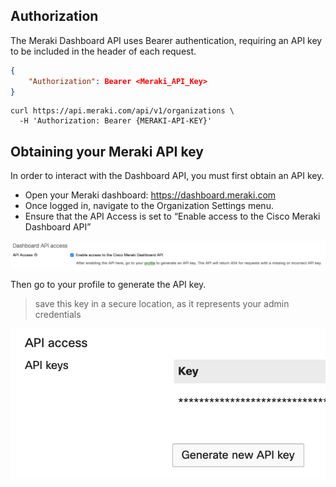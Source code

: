 ## Authorization

The Meraki Dashboard API uses Bearer authentication, requiring an API key to be included in the header of each request.
 
```json
{
	"Authorization": Bearer <Meraki_API_Key>
}
```

```cUrl
curl https://api.meraki.com/api/v1/organizations \
  -H 'Authorization: Bearer {MERAKI-API-KEY}'
```

## Obtaining your Meraki API key

In order to interact with the Dashboard API, you must first obtain an API key.

- Open your Meraki dashboard: https://dashboard.meraki.com
- Once logged in, navigate to the Organization Settings menu.
- Ensure that the API Access is set to “Enable access to the Cisco Meraki Dashboard API”

![](../images/dashEnableOrgAPI.png)

Then go to your profile to generate the API key. 

> save this key in a secure location, as it represents your admin credentials

![](../images/dashGenerateAPIkey.png)
